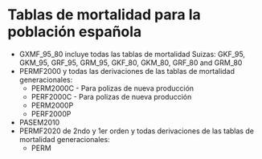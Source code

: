 # Tablas de mortalidad para la población española
- GXMF_95_80 incluye todas las tablas de mortalidad Suizas: GKF_95, GKM_95, GRF_95, GRM_95, GKF_80, GKM_80, GRF_80 and GRM_80
- PERMF2000 y todas las derivaciones de las tablas de mortalidad generacionales:
  - PERM2000C - Para polizas de nueva producción
  - PERF2000C - Para polizas de nueva producción
  - PERM2000P
  - PERF2000P
- PASEM2010
- PERMF2020 de 2ndo y 1er orden y todas derivaciones de las tablas de mortalidad generacionales:
  - PERM

